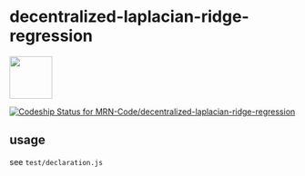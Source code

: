 # decentralized-laplacian-ridge-regression

<img src="https://github.com/MRN-Code/coinstac-common/blob/master/img/coinstac.png" height="75px" />

[ ![Codeship Status for MRN-Code/decentralized-laplacian-ridge-regression](https://codeship.com/projects/84621680-0e5a-0134-f72d-0a3e61dce168/status?branch=master)](https://codeship.com/projects/156364)

## usage

see `test/declaration.js`
